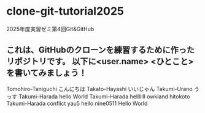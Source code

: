 # clone-git-tutorial2025
2025年度実習ゼミ第4回Git&amp;GitHub

これは、GitHubのクローンを練習するために作ったリポジトリです。
以下に<user.name> <ひとこと>を書いてみましょう！
--------------------------------------------------------------
Tomohiro-Taniguchi こんにちは
Takato-Hayashi いいじゃん
Takumi-Urano うっす
Takumi-Harada hello World
Takumi-Harada helllllll
owkland hitokoto
Takumi-Harada conflict
yau5 hello 
nine0511 Hello World

